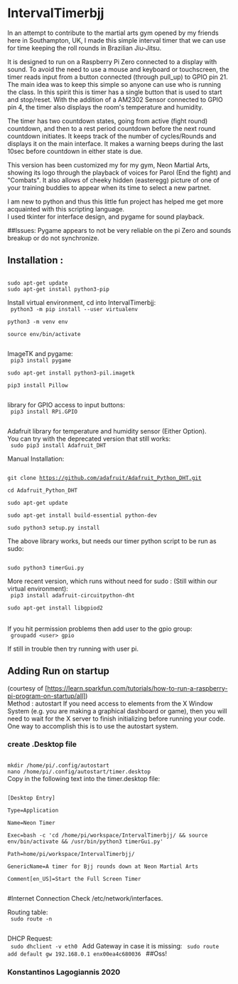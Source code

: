 # IntervalTimerbjj
In an attempt to contribute to the martial arts gym opened by my friends here in Southampton, UK, I made this simple interval timer that we can use for time keeping the roll rounds in Brazilian Jiu-Jitsu.

It is designed to run on a Raspberry Pi Zero connected to a display with sound. 
To avoid the need to use a mouse and keyboard or touchscreen,  the timer reads input from a  button connected  (through pull_up) to GPIO pin 21. 
The  main idea was to keep this simple so anyone can use who is running the class. In this spirit this is  timer has a single button that is used to start and stop/reset.
With the addition of a AM2302 Sensor connected to GPIO pin 4, the timer also displays the room's temperature and humidity.   
 
The timer has two countdown states, going from active (fight round) countdown, and then to a rest period countdown before the next round
countdown initiates. It keeps track of the number of cycles/Rounds and displays it on the main interface. It makes a warning beeps during the last 10sec before countdown in either state is due.
     

This version has been customized my for my gym, Neon Martial Arts, showing its logo through the playback of voices for Parol (End the fight)
and "Combats".
 It also allows of cheeky hidden (easteregg) picture of one of your training buddies to appear when its time to select a new partnet.

I am new to python and thus this little fun project has helped me get more acquainted with this scripting language.  
I used tkinter for interface design, and pygame for sound playback.

##Issues:
 Pygame  appears to not be very reliable on the pi Zero and sounds breakup or do not synchronize.

## Installation :
<code>
sudo apt-get update  
sudo apt-get install python3-pip    
</code>

Install virtual environment, cd into IntervalTimerbjj:  
<code> 
python3 -m pip install --user virtualenv  
python3 -m venv env  
source env/bin/activate  
</code>

ImageTK  and pygame:   
<code>
pip3 install pygame  
sudo apt-get install python3-pil.imagetk  
pip3 install Pillow  
</code>

library for GPIO access to input buttons:    
<code>
pip3 install RPi.GPIO  
</code>

Adafruit library for temperature and humidity sensor (Either Option).  
You can try with the deprecated version that still works:    
<code>
sudo pip3 install Adafruit_DHT  
</code>
Manual Installation:  
<code>  
git clone https://github.com/adafruit/Adafruit_Python_DHT.git    
cd Adafruit_Python_DHT  
sudo apt-get update  
sudo apt-get install build-essential python-dev  
sudo python3 setup.py install  
</code>
The above library works, but needs our timer python script to be run as sudo:     

<code>
sudo python3 timerGui.py  
</code> 

More recent version, which runs without need for sudo :
(Still within our virtual environment):    
<code>
pip3 install adafruit-circuitpython-dht  
sudo apt-get install libgpiod2  
</code>  
If you hit permission problems then add user to the gpio group:  
<code>
groupadd \<user\> gpio  
</code>
If still in trouble then try running with user pi.

## Adding Run on startup
(courtesy of [https://learn.sparkfun.com/tutorials/how-to-run-a-raspberry-pi-program-on-startup/all])  
Method : autostart
If you need access to elements from the X Window System (e.g. you are making a graphical dashboard or game), then you will need to wait for the X server to finish initializing before running your code. One way to accomplish this is to use the autostart system.
### create .Desktop file
<code>
mkdir /home/pi/.config/autostart  
nano /home/pi/.config/autostart/timer.desktop    
</code>
Copy in the following text into the timer.desktop file:    
<code> 

[Desktop Entry]      
Type=Application    
Name=Neon Timer  
Exec=bash -c 'cd /home/pi/workspace/IntervalTimerbjj/ && source env/bin/activate && /usr/bin/python3 timerGui.py'    
Path=home/pi/workspace/IntervalTimerbjj/   
GenericName=A timer for Bjj rounds down at Neon Martial Arts  
Comment[en_US]=Start the Full Screen Timer  
</code>
 
#Internet Connection
Check  /etc/network/interfaces.
 
Routing table:  
<code>
sudo route -n  
</code>

DHCP Request:  
<code>
sudo dhclient -v eth0
</code>
Add Gateway in case it is missing:
<code>
sudo route add default gw 192.168.0.1 enx00ea4c680036
</code>
##Oss!
### Konstantinos Lagogiannis 2020



